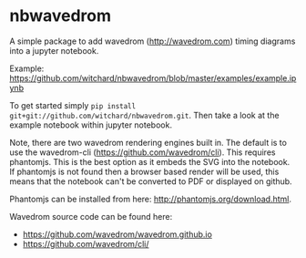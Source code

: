 nbwavedrom
==========

A simple package to add wavedrom (http://wavedrom.com) timing diagrams into a jupyter notebook.

Example: https://github.com/witchard/nbwavedrom/blob/master/examples/example.ipynb

To get started simply `pip install git+git://github.com/witchard/nbwavedrom.git`.
Then take a look at the example notebook within jupyter notebook.

Note, there are two wavedrom rendering engines built in. The default is to use the
wavedrom-cli (https://github.com/wavedrom/cli). This requires phantomjs. This is the
best option as it embeds the SVG into the notebook. If phantomjs is not found then a
browser based render will be used, this means that the notebook can't be converted to
PDF or displayed on github.

Phantomjs can be installed from here: http://phantomjs.org/download.html.

Wavedrom source code can be found here:

* https://github.com/wavedrom/wavedrom.github.io
* https://github.com/wavedrom/cli/
